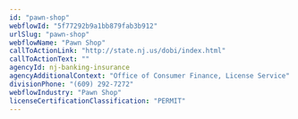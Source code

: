 ```yaml
---
id: "pawn-shop"
webflowId: "5f77292b9a1bb879fab3b912"
urlSlug: "pawn-shop"
webflowName: "Pawn Shop"
callToActionLink: "http://state.nj.us/dobi/index.html"
callToActionText: ""
agencyId: nj-banking-insurance
agencyAdditionalContext: "Office of Consumer Finance, License Service"
divisionPhone: "(609) 292-7272"
webflowIndustry: "Pawn Shop"
licenseCertificationClassification: "PERMIT"
---
```


